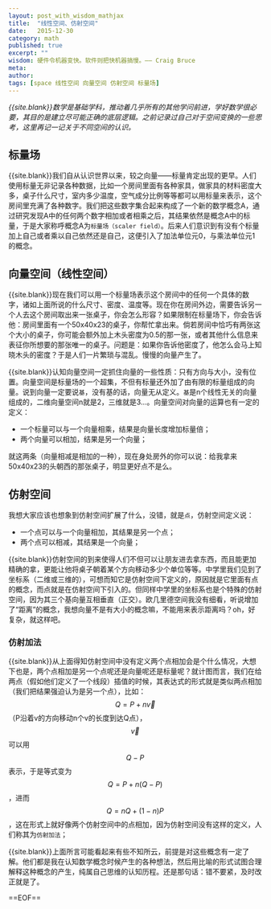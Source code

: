 ```yaml
---
layout: post_with_wisdom_mathjax
title:  "线性空间、仿射空间"
date:   2015-12-30
category: math
published: true 
excerpt: ""
wisdom: 硬件令机器变快。软件则把快机器搞慢。—— Craig Bruce
meta: 
author: 
tags: [space 线性空间 向量空间 仿射空间 标量场]
---
```


*{{site.blank}}数学是基础学科，推动着几乎所有的其他学问前进，学好数学很必要，其目的是建立尽可能正确的底层逻辑。之前记录过自己对于空间变换的一些思考，这里再记一记关于不同空间的认识。*

## 标量场

{{site.blank}}我们自从认识世界以来，较之向量——标量肯定出现的更早。人们使用标量无非记录各种数据，比如一个房间里面有各种家具，做家具的材料密度大多，桌子什么尺寸，室内多少温度，空气成分比例等等都可以用标量来表示，这个房间里充满了各种数字。我们把这些数字集合起来构成了一个新的数学概念A，通过研究发现A中的任何两个数字相加或者相乘之后，其结果依然是概念A中的标量，于是大家称呼概念A为`标量场（scaler field）`。后来人们意识到有没有个标量加上自己或者乘以自己依然还是自己，这便引入了加法单位元0，与乘法单位元1的概念。

## 向量空间（线性空间）

{{site.blank}}现在我们可以用一个标量场表示这个房间中的任何一个具体的数字，诸如上面所说的什么尺寸、密度、温度等。现在你在房间外边，需要告诉另一个人去这个房间取出来一张桌子，你会怎么形容？如果限制在标量场下，你会告诉他：房间里面有一个50x40x23的桌子，你帮忙拿出来。倘若房间中恰巧有两张这个大小的桌子，你可能会额外加上木头密度为0.5的那一张，或者其他什么信息来表征你所想要的那张唯一的桌子。问题是：如果你告诉他密度了，他怎么会马上知晓木头的密度？于是人们一片繁琐与混乱。慢慢的向量产生了。

{{site.blank}}认知向量空间一定抓住向量的一些性质：只有方向与大小，没有位置。向量空间是标量场的一个超集，不但有标量还外加了由有限的标量组成的向量。说到向量一定要说`基`，没有基的话，向量无从定义。`基`是n个线性无关的向量组成的，二维向量空间n就是2，三维就是3...。向量空间对向量的运算也有一定的定义：

* 一个标量可以与一个向量相乘，结果是向量长度增加标量倍；
* 两个向量可以相加，结果是另一个向量；

就这两条（向量相减是相加的一种），现在身处房外的你可以说：给我拿来50x40x23的头朝西的那张桌子，明显更好点不是么。

## 仿射空间

我想大家应该也想象到仿射空间扩展了什么，没错，就是`点`，仿射空间定义说：

* 一个点可以与一个向量相加，其结果是另一个点；
* 两个点可以相减，其结果是一个向量；

{{site.blank}}仿射空间的到来使得人们不但可以让朋友进去拿东西，而且能更加精确的拿，更能让他将桌子朝着某个方向移动多少个单位等等。中学里我们见到了坐标系（二维或三维的），可想而知它是仿射空间下定义的，原因就是它里面有点的概念，而点就是在仿射空间下引入的。但同样中学里的坐标系也是个特殊的仿射空间，因为其三个基向量互相垂直（正交）。欧几里德空间我没有细看，听说增加了“距离”的概念，我想向量不是有大小的概念嘛，不能用来表示距离吗？oh，好复杂，就这样吧。

### 仿射加法

{{site.blank}}从上面得知仿射空间中没有定义两个点相加会是个什么情况，大想下也是，两个点相加是另一个点呢还是向量呢还是标量呢？就计图而言，我们在给两点（假如他们定义了一个线段）插值的时候，其表达式的形式就是类似两点相加（我们把结果强迫认为是另一个点），比如：$$Q=P+n\vec v$$（P沿着v的方向移动n个v的长度到达Q点），$$\vec v$$可以用$$Q-P$$表示，于是等式变为$$Q=P+n(Q-P)$$，进而$$Q=nQ+(1-n)P$$，这在形式上就好像两个仿射空间中的点相加，因为仿射空间没有这样的定义，人们称其为`仿射加法`；

{{site.blank}}上面所言可能看起来有些不知所云，前提是对这些概念有一定了解。他们都是我在认知数学概念时候产生的各种想法，然后用比喻的形式试图合理解释这种概念的产生，纯属自己思维的认知历程。还是那句话：错不要紧，及时改正就是了。

==EOF==
